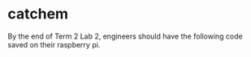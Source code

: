 # catchem

By the end of Term 2 Lab 2, engineers should have the following code saved on their raspberry pi. 
